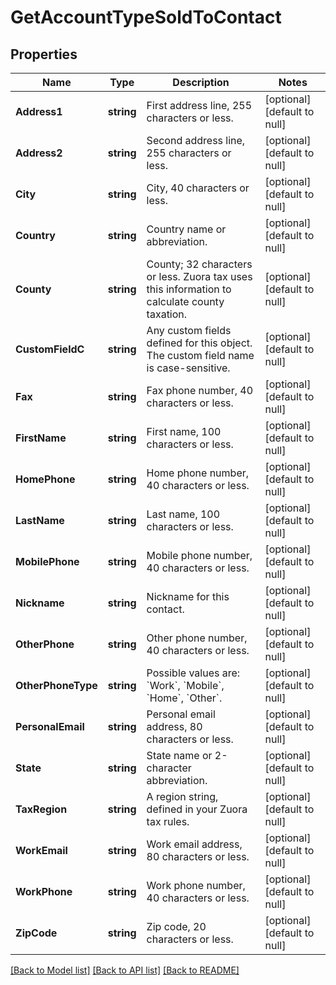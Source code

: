 # GetAccountTypeSoldToContact

## Properties
Name | Type | Description | Notes
------------ | ------------- | ------------- | -------------
**Address1** | **string** | First address line, 255 characters or less.  | [optional] [default to null]
**Address2** | **string** | Second address line, 255 characters or less.  | [optional] [default to null]
**City** | **string** | City, 40 characters or less.  | [optional] [default to null]
**Country** | **string** | Country name or abbreviation.  | [optional] [default to null]
**County** | **string** | County; 32 characters or less. Zuora tax uses this information to calculate county taxation.           | [optional] [default to null]
**CustomFieldC** | **string** | Any custom fields defined for this object. The custom field name is case-sensitive.  | [optional] [default to null]
**Fax** | **string** | Fax phone number, 40 characters or less.  | [optional] [default to null]
**FirstName** | **string** | First name, 100 characters or less.  | [optional] [default to null]
**HomePhone** | **string** | Home phone number, 40 characters or less.  | [optional] [default to null]
**LastName** | **string** | Last name, 100 characters or less.  | [optional] [default to null]
**MobilePhone** | **string** | Mobile phone number, 40 characters or less.  | [optional] [default to null]
**Nickname** | **string** | Nickname for this contact.  | [optional] [default to null]
**OtherPhone** | **string** | Other phone number, 40 characters or less.  | [optional] [default to null]
**OtherPhoneType** | **string** | Possible values are: &#x60;Work&#x60;, &#x60;Mobile&#x60;, &#x60;Home&#x60;, &#x60;Other&#x60;.  | [optional] [default to null]
**PersonalEmail** | **string** | Personal email address, 80 characters or less.  | [optional] [default to null]
**State** | **string** | State name or 2-character abbreviation.  | [optional] [default to null]
**TaxRegion** | **string** | A region string, defined in your Zuora tax rules.  | [optional] [default to null]
**WorkEmail** | **string** | Work email address, 80 characters or less.  | [optional] [default to null]
**WorkPhone** | **string** | Work phone number, 40 characters or less.  | [optional] [default to null]
**ZipCode** | **string** | Zip code, 20 characters or less.  | [optional] [default to null]

[[Back to Model list]](../README.md#documentation-for-models) [[Back to API list]](../README.md#documentation-for-api-endpoints) [[Back to README]](../README.md)


